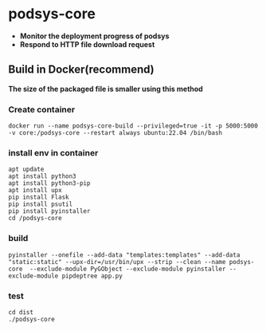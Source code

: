 # podsys-core
- **Monitor the deployment progress of podsys**
- **Respond to HTTP file download request**

## Build in Docker(recommend)
**The size of the packaged file is smaller using this method**
### Create container
``` shell
docker run --name podsys-core-build --privileged=true -it -p 5000:5000 -v core:/podsys-core --restart always ubuntu:22.04 /bin/bash
```
### install env in container
``` shell
apt update
apt install python3
apt install python3-pip
apt install upx
pip install Flask
pip install psutil
pip install pyinstaller
cd /podsys-core
```

### build
``` shell
pyinstaller --onefile --add-data "templates:templates" --add-data "static:static" --upx-dir=/usr/bin/upx --strip --clean --name podsys-core  --exclude-module PyGObject --exclude-module pyinstaller --exclude-module pipdeptree app.py
```

### test
``` shell
cd dist
./podsys-core
```
